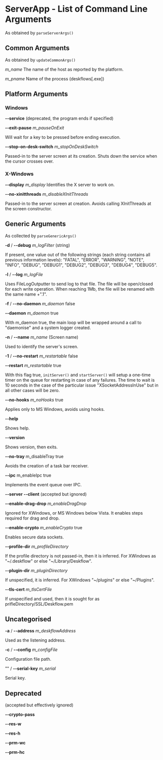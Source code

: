 # ServerApp - List of Command Line Arguments

As obtained by ```parseServerArgs()```

## Common Arguments

As obtained by ```updateCommonArgs()```

*m_name*
The name of the host as reported by the platform.

*m_pname*
Name of the process (deskflows\[.exe])

## Platform Arguments

### Windows

**--service** (deprecated, the program ends if specified)

**--exit-pause**
*m_pauseOnExit*

Will wait for a key to be pressed before ending execution.

**--stop-on-desk-switch**
*m_stopOnDeskSwitch*

Passed-in to the server screen at its creation. Shuts down the service when the cursor crosses over.

### X-Windows

**--display**
*m_display*
Identifies the X server to work on.

**--no-xinitthreads**
*m_disableXInitThreads*

Passed-in to the server screen at creation. Avoids calling XInitThreads at the screen constructor.

## Generic Arguments

As collected by ```parseGenericArgs()```

**-d** / **--debug**
*m_logFilter* (string)

If present, one value out of the following strings (each string contains all previous information levels): 
    "FATAL",
    "ERROR",
    "WARNING",
    "NOTE",
    "INFO",
    "DEBUG",
    "DEBUG1",
    "DEBUG2",
    "DEBUG3",
    "DEBUG4",
    "DEBUG5".

**-l** / **--log**
*m_logFile*

Uses FileLogOutputter to send log to that file. The file will be open/closed for each write operation. When reaching 1Mb, the file will be renamed with the same name +".1".

**-f** / **--no-daemon**
*m_daemon* false

**--daemon**
*m_daemon* true

With m_daemon true, the main loop will be wrapped around a call to "daemonise" and a system logger created.

**-n** / **--name**
*m_name* (Screen name)

Used to identify the server's screen.

**-1** / **--no-restart**
*m_restartable* false

**--restart**
*m_restartable* true

With this flag true, ```initServer()``` and ```startServer()``` will setup a one-time timer on the queue for restarting in case of any failures.
The time to wait is 10 seconds in the case of the particular issue "XSocketAddressInUse" but in all other cases will be zero.

**--no-hooks**
*m_noHooks* true

Applies only to MS Windows, avoids using hooks.

**--help**

Shows help.

**--version**

Shows version, then exits.

**--no-tray**
m_disableTray true

Avoids the creation of a task bar receiver.

**--ipc**
m_enableIpc true

Implements the event queue over IPC.

**--server**
**--client**
(accepted but ignored)

**--enable-drag-drop**
*m_enableDragDrop*

Ignored for XWindows, or MS Windows below Vista. It enables steps required for drag and drop.

**--enable-crypto**
*m_enableCrypto* true

Enables secure data sockets.

**--profile-dir**
*m_profileDirectory*

If the profile directory is not passed-in, then it is inferred. For XWindows as "~/.deskflow" or else "~/Library/Deskflow".

**--plugin-dir**
*m_pluginDirectory*

If unspecified, it is inferred. For XWindows "~/plugins" or else "~/Plugins".

**--tls-cert**
*m_tlsCertFile*

If unspecified and used, then it is sought for as prifleDirectory/SSL/Deskflow.pem

## Uncategorised

**-a** / **--address**
*m_deskflowAddress*

Used as the listening address.

**-c** / **--config**
*m_configFile*

Configuration file path.

"" / **--serial-key**
*m_serial*

Serial key.

## Deprecated

(accepted but effectively ignored)

**--crypto-pass**

**--res-w**

**--res-h**

**--prm-wc**

**--prm-hc**
